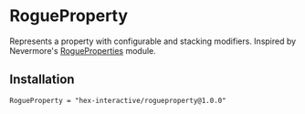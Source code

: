# RogueProperty

Represents a property with configurable and stacking modifiers. Inspired by Nevermore's [RogueProperties](https://github.com/Quenty/NevermoreEngine/tree/main/src/rogue-properties) module.

## Installation

```
RogueProperty = "hex-interactive/rogueproperty@1.0.0"
```
